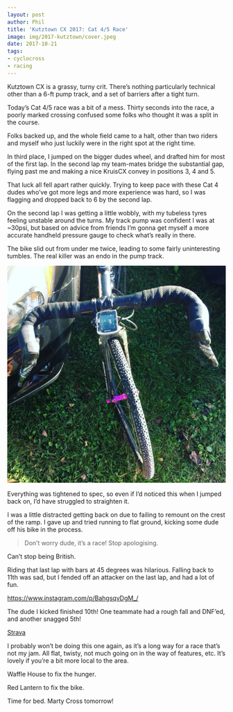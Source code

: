 ```yaml
---
layout: post
author: Phil
title: 'Kutztown CX 2017: Cat 4/5 Race'
image: img/2017-kutztown/cover.jpeg
date: 2017-10-21
tags:
- cyclocross
- racing
---
```


Kutztown CX is a grassy, turny crit. There’s nothing particularly technical other than a 6-ft pump track, and a set of barriers after a tight turn.

Today’s Cat 4/5 race was a bit of a mess. Thirty seconds into the race, a poorly marked crossing confused some folks who thought it was a split in the course.

Folks backed up, and the whole field came to a halt, other than two riders and myself who just luckily were in the right spot at the right time.

In third place, I jumped on the bigger dudes wheel, and drafted him for most of the first lap. In the second lap my team-mates bridge the substantial gap, flying past me and making a nice KruisCX convey in positions 3, 4 and 5.

That luck all fell apart rather quickly. Trying to keep pace with these Cat 4 dudes who’ve got more legs and more experience was hard, so I was flagging and dropped back to 6 by the second lap.

On the second lap I was getting a little wobbly, with my tubeless tyres feeling unstable around the turns. My track pump was confident I was at ~30psi, but based on advice from friends I’m gonna get myself a more accurate handheld pressure gauge to check what’s really in there.

The bike slid out from under me twice, leading to some fairly uninteresting tumbles. The real killer was an endo in the pump track.

![](img/2017-kutztown/wonky.jpeg)

Everything was tightened to spec, so even if I’d noticed this when I jumped back on, I’d have struggled to straighten it.

I was a little distracted getting back on due to failing to remount on the crest of the ramp. I gave up and tried running to flat ground, kicking some dude off his bike in the process.
> Don’t worry dude, it’s a race! Stop apologising.

Can’t stop being British.

Riding that last lap with bars at 45 degrees was hilarious. Falling back to 11th was sad, but I fended off an attacker on the last lap, and had a lot of fun.

https://www.instagram.com/p/BahgsqvDgM_/

The dude I kicked finished 10th! One teammate had a rough fall and DNF’ed, and another snagged 5th!

[Strava](https://www.strava.com/activities/1240348672)

I probably won’t be doing this one again, as it’s a long way for a race that’s not my jam. All flat, twisty, not much going on in the way of features, etc. It’s lovely if you’re a bit more local to the area.

Waffle House to fix the hunger.

Red Lantern to fix the bike.

Time for bed. Marty Cross tomorrow!
